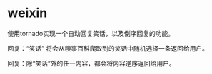# weixin
使用tornado实现一个自动回复笑话，以及倒序回复的功能。

回复：“笑话”	将会从糗事百科爬取到的笑话中随机选择一条返回给用户。

回复：除“笑话”外的任一内容，都会将内容逆序返回给用户。
